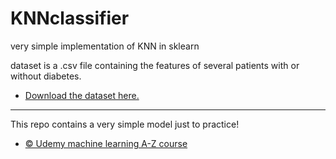 # KNNclassifier

very simple implementation of KNN in sklearn

dataset is a .csv file containing the features of several patients with or without diabetes.
* [Download the dataset here.](https://finance.yahoo.com/quote/MSFT/history)
-----------------------------------------------------------------------------------------------
This repo contains a very simple model just to practice!
* [© Udemy machine learning A-Z course](https://www.kaggle.com/uciml/pima-indians-diabetes-database/) 

